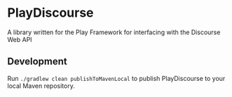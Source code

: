 PlayDiscourse
=============

A library written for the Play Framework for interfacing with the Discourse Web API

## Development

Run `./gradlew clean publishToMavenLocal` to publish PlayDiscourse to your local Maven repository.
